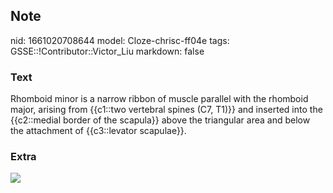 ## Note
nid: 1661020708644
model: Cloze-chrisc-ff04e
tags: GSSE::!Contributor::Victor_Liu
markdown: false

### Text
<div>
  Rhomboid minor is a narrow ribbon of muscle parallel with the
  rhomboid major, arising from {{c1::two vertebral spines (C7,
  T1)}} and inserted into the {{c2::medial border of the scapula}}
  above the triangular area and below the attachment of
  {{c3::levator scapulae}}.
</div>

### Extra
<img src="paste-cb1df681418583a13a306594bc700e197823f5ca.jpg">
